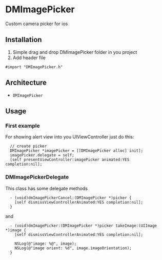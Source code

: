 # DMImagePicker
Custom camera picker for ios

## Installation

1. Simple drag and drop DMImagePicker folder in you project
2. Add header file 

```objectiv-c
#import "DMImagePicker.h"
```

## Architecture

- `DMImagePicker`

## Usage

### First example

For showing alert view into you UIViewController just do this:

```objectiv-c
  // create picker
  DMImagePicker *imagePicker = [[DMImagePicker alloc] init];
  imagePicker.delegate = self;
  [self presentViewController:imagePicker animated:YES completion:nil];
```

### DMImagePickerDelegate

This class has some delegate methods

```objectiv-c
  - (void)dmImagePickerCancel:(DMImagePicker *)picker {
    [self dismissViewControllerAnimated:YES completion:nil];
  }
```

and

```objectiv-c
  - (void)dmImagePicker:(DMImagePicker *)picker takeImage:(UIImage *)image {
    [self dismissViewControllerAnimated:YES completion:nil];
    
    NSLog(@"image: %@", image);
    NSLog(@"image orient: %d", image.imageOrientation);
  }
```



